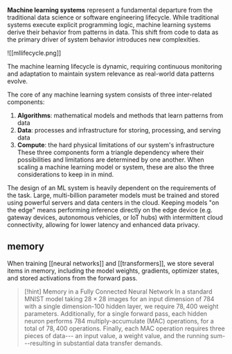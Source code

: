 **Machine learning systems** represent a fundamental departure from the traditional data science or software engineering lifecycle. While traditional systems execute explicit programming logic, machine learning systems derive their behavior from patterns in data. This shift from code to data as the primary driver of system behavior introduces new complexities.

![[mllifecycle.png]]

The machine learning lifecycle is dynamic, requiring continuous monitoring and adaptation to maintain system relevance as real-world data patterns evolve.

The core of any machine learning system consists of three inter-related components:
1. **Algorithms**: mathematical models and methods that learn patterns from data
2. **Data**: processes and infrastructure for storing, processing, and serving data
3. **Compute**: the hard physical limitations of our system's infrastructure
These three components form a triangle dependency where their possibilities and limitations are determined by one another. When scaling a machine learning model or system, these are also the three considerations to keep in in mind.

The design of an ML system is heavily dependent on the requirements of the task. Large, multi-billion parameter models must be trained and stored using powerful servers and data centers in the cloud. Keeping models "on the edge" means performing inference directly on the edge device (e.g. gateway devices, autonomous vehicles, or IoT hubs) with intermittent cloud connectivity, allowing for lower latency and enhanced data privacy.
## memory
When training [[neural networks]] and [[transformers]], we store several items in memory, including the model weights, gradients, optimizer states, and stored activations from the forward pass.

>[!hint] Memory in a Fully Connected Neural Network
>In a standard MNIST model taking $28 \times 28$ images for an input dimension of $784$ with a single dimension-$100$ hidden layer, we require $78,400$ weight parameters. Additionally, for a single forward pass, each hidden neuron performs $784$ multiply-accumulate (MAC) operations, for a total of $78,400$ operations. Finally, each MAC operation requires three pieces of data--- an input value, a weight value, and the running sum---resulting in substantial data transfer demands.